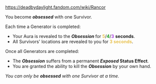 https://deadbydaylight.fandom.com/wiki/Rancor

<p>You become <i><b>obsessed</b></i> with one Survivor.
<p>Each time a Generator  is completed:
</p>
<ul><li>Your Aura  is revealed to the <i><b>Obsession </b></i> for <span class="clr" style="color: #e8c252;"><b>5</b></span>/<span class="clr" style="color: #199b1e;"><b>4</b></span>/<span class="clr" style="color: #ac3ee3;"><b>3</b></span> <b>seconds</b>.</li>
<li>All Survivors' locations are revealed to you for <b><span class="clr clr2" style="color: #e8c252 ;">3 seconds</span></b>.</li></ul>
<p>Once all Generators are completed:
</p>
<ul><li>The <i><b>Obsession</b></i> suffers from a permanent <i><b>Exposed </b></i> <b>Status Effect</b>.</li>
<li>You are granted the ability to kill the <i><b>Obsession</b></i> by your own hand.</li></ul>
<p><i>You can only be <b>obsessed</b> with one Survivor at a time.</i>
</p>
</p>